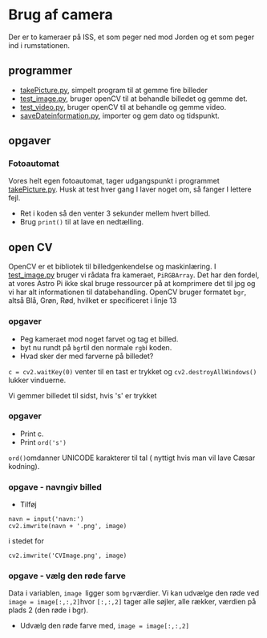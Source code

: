 # Brug af camera

Der er to kameraer på ISS, et som peger ned mod Jorden og et som peger ind i rumstationen.

## programmer
* [takePicture.py](takePicture.py), simpelt program til at gemme fire billeder
* [test_image.py](test_image.py), bruger openCV til at behandle billedet og gemme det.
* [test_video.py](test_image.py), bruger openCV til at behandle og gemme video.
* [saveDateinformation.py](saveDateinformation.py), importer og gem dato og tidspunkt.


## opgaver
### Fotoautomat
Vores helt egen fotoautomat, tager udgangspunkt i programmet [takePicture.py](takePicture.py). Husk at test hver gang I laver noget om, så fanger I lettere fejl.

* Ret i koden så den venter 3 sekunder mellem hvert billed.
* Brug ```print()``` til at lave en nedtælling.

## open CV
OpenCV er et bibliotek til billedgenkendelse og maskinlæring. I  [test_image.py](test_image.py) bruger vi rådata fra kameraet, ```PiRGBArray```. Det har den fordel, at vores Astro Pi ikke skal bruge ressourcer på at komprimere det til jpg og vi har alt informationen til databehandling. OpenCV bruger formatet ```bgr```, altså Blå, Grøn, Rød, hvilket er specificeret i linje 13

### opgaver
* Peg kameraet mod noget farvet og tag et billed.
* byt nu rundt på ```bgr```til den normale ```rgb```i koden.
* Hvad sker der med farverne på billedet?

```c = cv2.waitKey(0)``` venter til en tast er trykket og ```cv2.destroyAllWindows()``` lukker vinduerne.

Vi gemmer billedet til sidst, hvis 's' er trykket

### opgaver
* Print c.
* Print ```ord('s') ```

```ord()```omdanner UNICODE karakterer til tal ( nyttigt hvis man vil lave Cæsar kodning).


### opgave - navngiv billed
* Tilføj
```
navn = input('navn:')
cv2.imwrite(navn + '.png', image)
```
i stedet for
```
cv2.imwrite('CVImage.png', image)
```


### opgave - vælg den røde farve
Data i variablen, ```image ```ligger som ```bgr```værdier. Vi kan udvælge den røde ved
```image = image[:,:,2]```hvor ```[:,:,2]``` tager alle søjler, alle rækker, værdien på plads 2 (den røde i bgr).
* Udvælg den røde farve med, ```image = image[:,:,2]```
